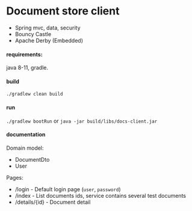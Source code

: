 # Document store client

* Spring mvc, data, security
* Bouncy Castle
* Apache Derby (Embedded)

#### requirements:
java 8-11, gradle.

#### build
`./gradlew clean build`

#### run
`./gradlew bootRun` or `java -jar build/libs/docs-client.jar`

#### documentation

Domain model:
* DocumentDto
* User

Pages:
* /login - Default login page (`user`, `password`)
* /index - List documents ids, service contains several test documents
* /details/{id} - Document detail
